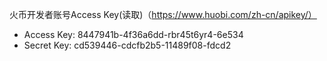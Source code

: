 火币开发者账号Access Key(读取)（https://www.huobi.com/zh-cn/apikey/）
- Access Key:   8447941b-4f36a6dd-rbr45t6yr4-6e534
- Secret Key:   cd539446-cdcfb2b5-11489f08-fdcd2